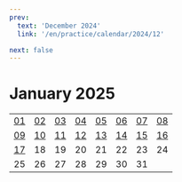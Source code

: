 ```yaml
---
prev:
  text: 'December 2024'
  link: '/en/practice/calendar/2024/12'

next: false
---
```


# January 2025

<table class="calendar">
	<tr>
		<td><a href=/en/practice/prob/2025/01/01>01</a><br><Badge type="danger" text="Bid"/></td>
		<td><a href=/en/practice/prob/2025/01/02>02</a><br><Badge type="warning" text="Play"/></td>
		<td><a href=/en/practice/prob/2025/01/03>03</a><br><Badge type="warning" text="Play"/></td>
		<td><a href=/en/practice/prob/2025/01/04>04</a><br><Badge type="warning" text="Play"/></td>
		<td><a href=/en/practice/prob/2025/01/05>05</a><br><Badge type="danger" text="Bid"/></td>
		<td><a href=/en/practice/prob/2025/01/06>06</a><br><Badge type="warning" text="Play"/></td>
		<td><a href=/en/practice/prob/2025/01/07>07</a><br><Badge type="tip" text="Def"/></td>
		<td><a href=/en/practice/prob/2025/01/08>08</a><br><Badge type="danger" text="Bid"/></td>
	</tr>
	<tr>
		<td><a href=/en/practice/prob/2025/01/09>09</a><br><Badge type="warning" text="Play"/></td>
		<td><a href=/en/practice/prob/2025/01/10>10</a><br><Badge type="warning" text="Play"/></td>
		<td><a href=/en/practice/prob/2025/01/11>11</a><br><Badge type="tip" text="Def"/></td>
		<td><a href=/en/practice/prob/2025/01/12>12</a><br><Badge type="danger" text="Bid"/></td>
		<td><a href=/en/practice/prob/2025/01/13>13</a><br><Badge type="warning" text="Play"/></td>
		<td><a href=/en/practice/prob/2025/01/14>14</a><br><Badge type="tip" text="Def"/></td>
		<td><a href=/en/practice/prob/2025/01/15>15</a><br><Badge type="danger" text="Bid"/></td>
		<td><a href=/en/practice/prob/2025/01/16>16</a><br><Badge type="warning" text="Play"/></td>
	</tr>
	<tr>
		<td><a href=/en/practice/prob/2025/01/17>17</a><br><Badge type="warning" text="Play"/></td>
		<td>18</td>
		<td>19</td>
		<td>20</td>
		<td>21</td>
		<td>22</td>
		<td>23</td>
		<td>24</td>
	</tr>
    <tr>
        <td>25</td>
		<td>26</td>
		<td>27</td>
		<td>28</td>
		<td>29</td>
		<td>30</td>
		<td>31</td>
		<td></td>
	</tr>
</table>

[<Badge type="tip" text="Learning ->"/>](/en/learning/calendar/2025/01) <Badge type="info" text="Practice &uarr;"/>